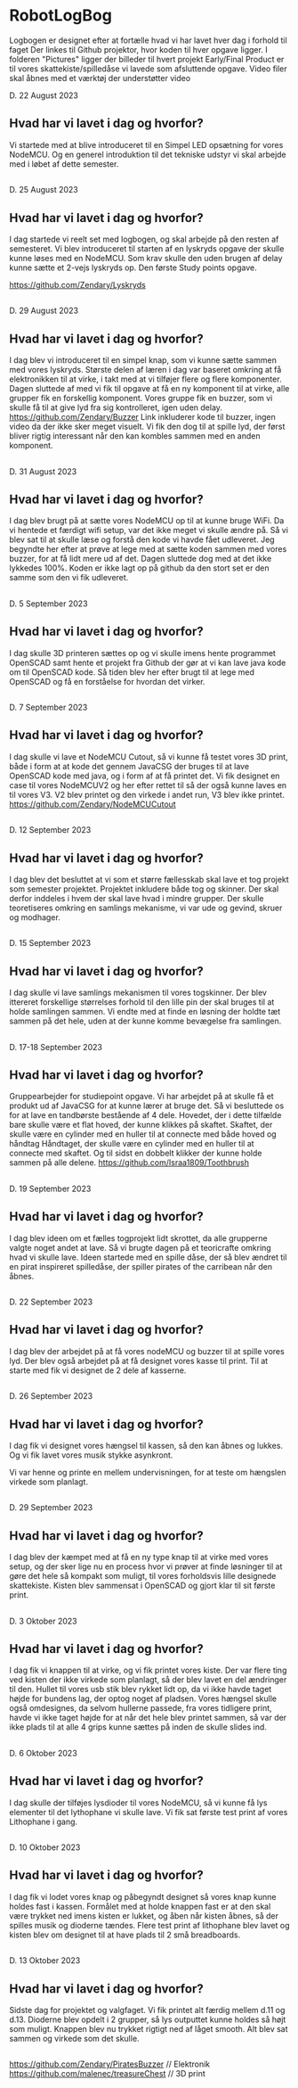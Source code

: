# RobotLogBog
Logbogen er designet efter at fortælle hvad vi har lavet hver dag i forhold til faget
Der linkes til Github projektor, hvor koden til hver opgave ligger.
I folderen "Pictures" ligger der billeder til hvert projekt
Early/Final Product er til vores skattekiste/spilledåse vi lavede som afsluttende opgave.
Video filer skal åbnes med et værktøj der understøtter video


D. 22 August 2023
## Hvad har vi lavet i dag og hvorfor?
Vi startede med at blive introduceret til en Simpel LED opsætning for vores NodeMCU.
Og en generel introduktion til det tekniske udstyr vi skal arbejde med i løbet af dette semester.
##

D. 25 August 2023
## Hvad har vi lavet i dag og hvorfor?
I dag startede vi reelt set med logbogen, og skal arbejde på den resten af semesteret.
Vi blev introduceret til starten af en lyskryds opgave der skulle kunne løses med en NodeMCU.
Som krav skulle den uden brugen af delay kunne sætte et 2-vejs lyskryds op.
Den første Study points opgave.

https://github.com/Zendary/Lyskryds
##

D. 29 August 2023
## Hvad har vi lavet i dag og hvorfor?
I dag blev vi introduceret til en simpel knap, som vi kunne sætte sammen med vores lyskryds.
Største delen af læren i dag var baseret omkring at få elektronikken til at virke,
i takt med at vi tilføjer flere og flere komponenter.
Dagen sluttede af med vi fik til opgave at få en ny komponent til at virke, alle grupper fik en forskellig komponent.
Vores gruppe fik en buzzer, som vi skulle få til at give lyd fra sig kontrolleret, igen uden delay.
https://github.com/Zendary/Buzzer
Link inkluderer kode til buzzer, ingen video da der ikke sker meget visuelt.
Vi fik den dog til at spille lyd, der først bliver rigtig interessant når den kan kombles sammen med en anden komponent.
##

D. 31 August 2023
## Hvad har vi lavet i dag og hvorfor?
I dag blev brugt på at sætte vores NodeMCU op til at kunne bruge WiFi.
Da vi hentede et færdigt wifi setup, var det ikke meget vi skulle ændre på.
Så vi blev sat til at skulle læse og forstå den kode vi havde fået udleveret.
Jeg begyndte her efter at prøve at lege med at sætte koden sammen med vores buzzer, for at få lidt mere ud af det.
Dagen sluttede dog med at det ikke lykkedes 100%.
Koden er ikke lagt op på github da den stort set er den samme som den vi fik udleveret.
##

D. 5 September 2023
## Hvad har vi lavet i dag og hvorfor?
I dag skulle 3D printeren sættes op og vi skulle imens hente programmet OpenSCAD samt hente et projekt fra Github der
gør at vi kan lave java kode om til OpenSCAD kode.
Så tiden blev her efter brugt til at lege med OpenSCAD og få en forståelse for hvordan det virker.
##

D. 7 September 2023
## Hvad har vi lavet i dag og hvorfor?
I dag skulle vi lave et NodeMCU Cutout, så vi kunne få testet vores 3D print, både i form at at kode det gennem JavaCSG
der bruges til at lave OpenSCAD kode med java, og i form af at få printet det.
Vi fik designet en case til vores NodeMCUV2 og her efter rettet til så der også kunne laves en til vores V3.
V2 blev printet og den virkede i andet run, V3 blev ikke printet.
https://github.com/Zendary/NodeMCUCutout
##

D. 12 September 2023
## Hvad har vi lavet i dag og hvorfor?
I dag blev det besluttet at vi som et større fællesskab skal lave et tog projekt som semester projektet.
Projektet inkludere både tog og skinner.
Der skal derfor inddeles i hvem der skal lave hvad i mindre grupper.
Der skulle teoretiseres omkring en samlings mekanisme, vi var ude og gevind, skruer og modhager.
##

D. 15 September 2023
## Hvad har vi lavet i dag og hvorfor?
I dag skulle vi lave samlings mekanismen til vores togskinner.
Der blev ittereret forskellige størrelses forhold til den lille pin der skal bruges til at holde samlingen sammen.
Vi endte med at finde en løsning der holdte tæt sammen på det hele, uden at der kunne komme bevægelse fra samlingen.
##

D. 17-18 September 2023
## Hvad har vi lavet i dag og hvorfor?
Gruppearbejder for studiepoint opgave.
Vi har arbejdet på at skulle få et produkt ud af JavaCSG for at kunne lærer at bruge det.
Så vi besluttede os for at lave en tandbørste bestående af 4 dele.
Hovedet, der i dette tilfælde bare skulle være et flat hoved, der kunne klikkes på skaftet.
Skaftet, der skulle være en cylinder med en huller til at connecte med både hoved og håndtag
Håndtaget, der skulle være en cylinder med en huller til at connecte med skaftet.
Og til sidst en dobbelt klikker der kunne holde sammen på alle delene.
https://github.com/Israa1809/Toothbrush

##

D. 19 September 2023
## Hvad har vi lavet i dag og hvorfor?
I dag blev ideen om et fælles togprojekt lidt skrottet, da alle grupperne valgte noget andet at lave.
Så vi brugte dagen på et teoricrafte omkring hvad vi skulle lave.
Ideen startede med en spille dåse, der så blev ændret til en pirat inspireret spilledåse, der spiller pirates of the carribean når den åbnes.
##

D. 22 September 2023
## Hvad har vi lavet i dag og hvorfor?
I dag blev der arbejdet på at få vores nodeMCU og buzzer til at spille vores lyd. 
Der blev også arbejdet på at få designet vores kasse til print.
Til at starte med fik vi designet de 2 dele af kasserne.
##

D. 26 September 2023
## Hvad har vi lavet i dag og hvorfor?
I dag fik vi designet vores hængsel til kassen, så den kan åbnes og lukkes.
Og vi fik lavet vores musik stykke asynkront.

Vi var henne og printe en mellem undervisningen, for at teste om hængslen virkede som planlagt.
##

D. 29 September 2023
## Hvad har vi lavet i dag og hvorfor?
I dag blev der kæmpet med at få en ny type knap til at virke med vores setup, og der sker lige nu en process hvor vi prøver at finde løsninger
til at gøre det hele så kompakt som muligt, til vores forholdsvis lille designede skattekiste.
Kisten blev sammensat i OpenSCAD og gjort klar til sit første print.
##

D. 3 Oktober 2023
## Hvad har vi lavet i dag og hvorfor?
I dag fik vi knappen til at virke, og vi fik printet vores kiste.
Der var flere ting ved kisten der ikke virkede som planlagt, så der blev lavet en del ændringer til den.
Hullet til vores usb stik blev rykket lidt op, da vi ikke havde taget højde for bundens lag, der optog noget af pladsen.
Vores hængsel skulle også omdesignes, da selvom hullerne passede, fra vores tidligere print, havde vi ikke taget højde for
at når det hele blev printet sammen, så var der ikke plads til at alle 4 grips kunne sættes på inden de skulle slides ind.
##

D. 6 Oktober 2023
## Hvad har vi lavet i dag og hvorfor?
I dag skulle der tilføjes lysdioder til vores NodeMCU, så vi kunne få lys elementer til det lythophane vi skulle lave.
Vi fik sat første test print af vores Lithophane i gang.
##

D. 10 Oktober 2023
## Hvad har vi lavet i dag og hvorfor?
I dag fik vi lodet vores knap og påbegyndt designet så vores knap kunne holdes fast i kassen.
Formålet med at holde knappen fast er at den skal være trykket ned imens kisten er lukket,
og åben når kisten åbnes, så der spilles musik og dioderne tændes.
Flere test print af lithophane blev lavet og kisten blev om designet til at have plads til 2 små breadboards.
##

D. 13 Oktober 2023
## Hvad har vi lavet i dag og hvorfor?
Sidste dag for projektet og valgfaget.
Vi fik printet alt færdig mellem d.11 og d.13.
Dioderne blev opdelt i 2 grupper, så lys outputtet kunne holdes så højt som muligt.
Knappen blev nu trykket rigtigt ned af låget smooth.
Alt blev sat sammen og virkede som det skulle.
##

https://github.com/Zendary/PiratesBuzzer // Elektronik
https://github.com/malenec/treasureChest // 3D print